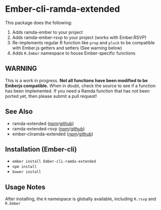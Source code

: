 # Ember-cli-ramda-extended

This package does the following:

1. Adds ramda-ember to your project
2. Adds ramda-ember-rsvp to your project (works with Ember.RSVP)
3. Re-implements regular R function like `prop` and `pluck` to be compatible with Ember.js getters and setters (See warning below)
4. Adds `R.Ember` namespace to house Ember-specific functions

## WARNING

This is a work in progress.
**Not all functions have been modified to be Emberjs compatible.**
When in doubt, check the source to see if a function has been implemented.
If you need a Ramda function that has not been ported yet, then please submit a pull request!

## See Also

* ramda-extended ([npm](https://github.com/mediasuitenz/ramda-extended)/[github](https://github.com/mediasuitenz/ramda-extended))
* ramda-extended-rsvp ([npm](https://github.com/mediasuitenz/ramda-extended-rsvp)/[github](https://github.com/mediasuitenz/ramda-extended-rsvp))
* ember-cliramda-extended ([npm](https://www.npmjs.com/package/ember-cli-ramda-extended)/[github](https://github.com/mediasuitenz/ember-cli-ramda-extended))


## Installation (Ember-cli)

* `ember install Ember-cli-ramda-extended`
* `npm install`
* `bower install`


## Usage Notes

After installing, the `R` namespace is globally available, including `R.rsvp` and `R.Ember`
